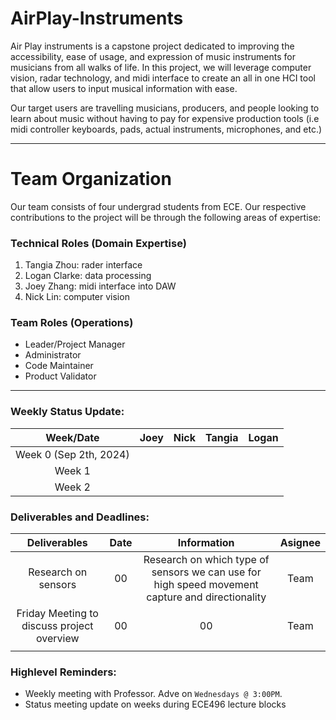 # AirPlay-Instruments

Air Play instruments is a capstone project dedicated to improving the accessibility, ease of usage, and expression of music instruments for musicians from all walks of life. 
In this project, we will leverage computer vision, radar technology, and midi interface to create an all in one HCI tool that allow users to input musical information with ease.

Our target users are travelling musicians, producers, and people looking to learn about music without having to pay for expensive production tools (i.e midi controller keyboards, pads, actual instruments, microphones, and etc.)

---
# Team Organization
Our team consists of four undergrad students from ECE. Our respective contributions to the project will be through the following areas of expertise:

### Technical Roles (Domain Expertise)
1. Tangia Zhou: rader interface
2. Logan Clarke: data processing
3. Joey Zhang: midi interface into DAW
4. Nick Lin: computer vision

### Team Roles (Operations)
* Leader/Project Manager
* Administrator
* Code Maintainer
* Product Validator
---

### Weekly Status Update:
| Week/Date | Joey | Nick | Tangia | Logan |
|:----------------------:|:-------------:|:-:|:-:|:-:|
| Week 0 (Sep 2th, 2024) |               |   |   |   |
|         Week 1         |               |   |   |   |
|         Week 2         |               |   |   |   |

### Deliverables and Deadlines:
| Deliverables | Date | Information |Asignee|
|:------------:|:----:|:-----------:| :-----:|
| Research on sensors | 00| Research on which type of sensors we can use for high speed movement capture and directionality | Team |
| Friday Meeting to discuss project overview  | 00 | 00            |Team|
|              |      |             ||

### Highlevel Reminders:
* Weekly meeting with Professor. Adve on `Wednesdays @ 3:00PM`.
* Status meeting update on weeks during ECE496 lecture blocks



